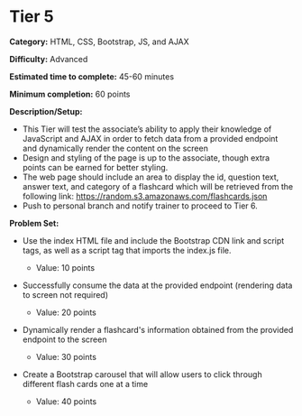 # Tier 5

**Category:** HTML, CSS, Bootstrap, JS, and AJAX

**Difficulty:** Advanced

**Estimated time to complete:** 45-60 minutes

**Minimum completion:** 60 points

**Description/Setup:**
  - This Tier will test the associate’s ability to apply their knowledge of JavaScript and AJAX in order to fetch data from a provided endpoint and dynamically render the content on the screen
  - Design and styling of the page is up to the associate, though extra points can be earned for better styling.
  - The web page should include an area to display the id, question text, answer text, and category of a flashcard which will be retrieved from the following link: https://random.s3.amazonaws.com/flashcards.json
  - Push to personal branch and notify trainer to proceed to Tier 6.

**Problem Set:**
  - Use the index HTML file and include the Bootstrap CDN link and script tags, as well as a script tag that imports the
  index.js file.
    - Value: 10 points


  - Successfully consume the data at the provided endpoint (rendering data to screen not required)
    - Value: 20 points

	
  - Dynamically render a flashcard's information obtained from the provided endpoint to the screen
    - Value: 30 points


  - Create a Bootstrap carousel that will allow users to click through different flash cards one at a time
    - Value: 40 points


